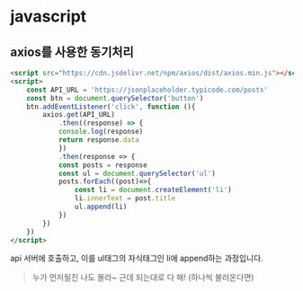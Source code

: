 # javascript

## axios를 사용한 동기처리

```html
<script src="https://cdn.jsdelivr.net/npm/axios/dist/axios.min.js"></script>
<script>
    const API_URL = 'https://jsonplaceholder.typicode.com/posts'
    const btn = document.querySelector('button')
    btn.addEventListener('click', function (){
        axios.get(API_URL)
            .then((response) => {
            console.log(response)
            return response.data
        	})
            .then(response => {
            const posts = response
            const ul = document.querySelector('ul')
            posts.forEach((post)=>{
                const li = document.createElement('li')
                li.innerText = post.title
                ul.append(li)
            })
        })
    })
</script>
```

api 서버에 호출하고, 이를 ul태그의 자식태그인 li에 append하는 과정입니다.

> 누가 먼저될진 나도 몰라~ 근데 되는대로 다 해! (하나씩 불러온다면)

